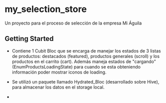 # my_selection_store

Un proyecto para el proceso de selección de la empresa Mi Águila

## Getting Started

- Contiene 1 Cubit Bloc que se encarga de manejar los estados de 3 listas de productos: destacados (featured), productos generales (scroll) y los productos en el carrito (cart). Además maneja estados de "cargando" (EnumProductsLoadingState) para cuando se esta obteniendo información poder mostrar iconos de loading.

- Se utilizó un paquete llamado Hydrated_Bloc (desarrollado sobre Hive), para almacenar los datos en el storage local.

- 
